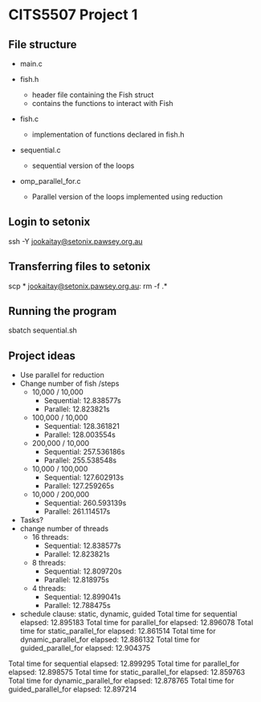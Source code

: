 # CITS5507 Project 1 

## File structure
- main.c
- fish.h
    - header file containing the Fish struct 
    - contains the functions to interact with Fish
- fish.c
    - implementation of functions declared in fish.h

- sequential.c
    - sequential version of the loops

- omp_parallel_for.c
    - Parallel version of the loops implemented using reduction

## Login to setonix
ssh -Y jookaitay@setonix.pawsey.org.au

## Transferring files to setonix
scp * jookaitay@setonix.pawsey.org.au:
rm -f .*

## Running the program
sbatch sequential.sh

## Project ideas
- Use parallel for reduction
- Change number of fish /steps
    - 10,000 / 10,000
        - Sequential: 12.838577s
        - Parallel: 12.823821s
    - 100,000 / 10,000
        - Sequential: 128.361821
        - Parallel: 128.003554s
    - 200,000 / 10,000
        - Sequential: 257.536186s
        - Parallel: 255.538548s
    - 10,000 / 100,000
        - Sequential: 127.602913s
        - Parallel: 127.259265s
    - 10,000 / 200,000 
        - Sequential: 260.593139s
        - Parallel: 261.114517s
- Tasks? 
- change number of threads
    - 16 threads:
        - Sequential: 12.838577s
        - Parallel: 12.823821s
    - 8 threads:
        - Sequential: 12.809720s
        - Parallel: 12.818975s
    - 4 threads:
        - Sequential: 12.899041s
        - Parallel: 12.788475s 
- schedule clause: static, dynamic, guided
Total time for sequential elapsed:  12.895183
Total time for parallel_for elapsed:  12.896078
Total time for static_parallel_for elapsed:  12.861514
Total time for dynamic_parallel_for elapsed:  12.886132
Total time for guided_parallel_for elapsed:  12.904375

Total time for sequential elapsed:  12.899295
Total time for parallel_for elapsed:  12.898575
Total time for static_parallel_for elapsed:  12.859763
Total time for dynamic_parallel_for elapsed:  12.878765
Total time for guided_parallel_for elapsed:  12.897214

